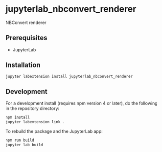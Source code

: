 # jupyterlab_nbconvert_renderer

NBConvert renderer


## Prerequisites

* JupyterLab

## Installation

```bash
jupyter labextension install jupyterlab_nbconvert_renderer
```

## Development

For a development install (requires npm version 4 or later), do the following in the repository directory:

```bash
npm install
jupyter labextension link .
```

To rebuild the package and the JupyterLab app:

```bash
npm run build
jupyter lab build
```

